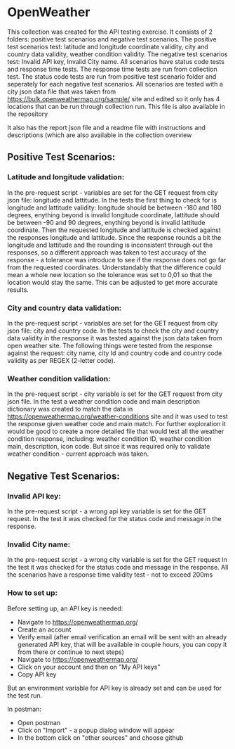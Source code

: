 # OpenWeather
This collection was created for the API testing exercise.
It consists of 2 folders: positive test scenarios and negative test scenarios.
The positive test scenarios test: latitude and longitude coordinate validity, city and country data validity, weather condition validity.
The negative test scenarios test: Invalid API key, Invalid City name.
All scenarios have status code tests and response time tests. The response time tests are run from collection test. The status code tests are run from positive test scenario folder and seperately for each negative test scenarios.
All scenarios are tested with a city json data file that was taken from https://bulk.openweathermap.org/sample/ site and edited so it only has 4 locations that can be run through collection run. This file is also available in the repository

It also has the report json file and a readme file with instructions and descriptions (which are also available in the collection overview

## Positive Test Scenarios:

### Latitude and longitude validation:

In the pre-request script - variables are set for the GET request from city json file: longitude and lattitude.
In the tests the first thing to check for is longitude and lattitude validity: longitude should be between -180 and 180 degrees, enything beyond is invalid longitude coordinate, lattitude should be between -90 and 90 degrees, enything beyond is invalid lattitude coordinate.
Then the requested longitude and lattitude is checked against the responses longitude and lattitude. Since the response rounds a bit the longitude and lattitude and the rounding is inconsistent through out the responses, so a different approach was taken to test accuracy of the response - a tolerance was introduce to see if the response does not go far from the requested coordinates. Understandably that the difference could mean a whole new location so the tolerance was set to 0,01 so that the location would stay the same. This can be adjusted to get more accurate results.

### City and country data validation:

In the pre-request script - variables are set for the GET request from city json file: city and country code.
In the tests to check the city and country data validity in the response it was tested against the json data taken from open weather site. The following things were tested from the response against the request: city name, city Id and country code and country code validity as per REGEX (2-letter code).

### Weather condition validation:

In the pre-request script - city variable is set for the GET request from city json file.
In the test a weather condition code and main description dictionary was created to match the data in https://openweathermap.org/weather-conditions site and it was used to test the response given weather code and main match. For further exploration it would be good to create a more detailed file that would test all the weather condition response, including: weather condition ID, weather condition main, description, icon code. But since it was required only to validate weather condition - current approach was taken.


## Negative Test Scenarios:

### Invalid API key:

In the pre-request script - a wrong api key variable is set for the GET request.
In the test it was checked for the status code and message in the response.

### Invalid City name:

In the pre-request script - a wrong city variable is set for the GET request
In the test it was checked for the status code and message in the response.
All the scenarios have a response time validity test - not to exceed 200ms


### How to set up:

Before setting up, an API key is needed:
 - Navigate to https://openweathermap.org/
 - Create an account
 - Verify email (after email verification an email will be sent with an already generated API key, that will be available in couple hours, you can copy it from there or continue to next steps)
 - Navigate to https://openweathermap.org/
 - Click on your account and then on "My API keys"
 - Copy API key

But an environment variable for API key is already set and can be used for the test run.

In postman:

 - Open postman
 - Click on "Import" - a popup dialog window will appear
 - In the bottom click on "other sources" and choose github


